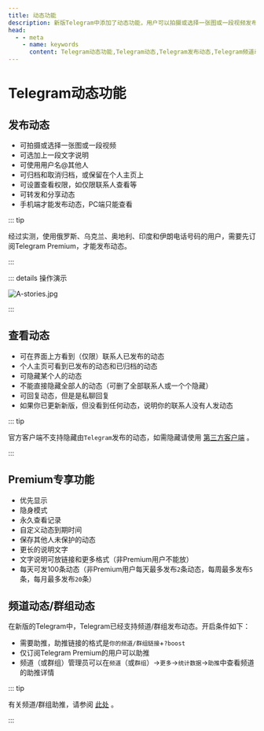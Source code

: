 ```yaml
---
title: 动态功能
description: 新版Telegram中添加了动态功能，用户可以拍摄或选择一张图或一段视频发布到动态，其他用户可以点赞、评论、转发。本文介绍了Telegram如何发布动态，以及Telegram频道动态如何开启。访问TGwiki - Telegram知识库，了解更多Telegram使用技巧。
head:
  - - meta
    - name: keywords
      content: Telegram动态功能,Telegram动态,Telegram发布动态,Telegram频道动态,TG动态功能,TG动态,TG发布动态,TG频道动态,电报动态功能,电报动态,电报发布动态,电报频道动态,Telegram功能,TGwiki,Telegram知识库
---
```


# Telegram动态功能

## 发布动态

- 可拍摄或选择一张图或一段视频
- 可选加上一段文字说明
- 可使用用户名@其他人
- 可归档和取消归档，或保留在个人主页上
- 可设置查看权限，如仅限联系人查看等
- 可转发和分享动态
- 手机端才能发布动态，PC端只能查看

::: tip

经过实测，使用俄罗斯、乌克兰、奥地利、印度和伊朗电话号码的用户，需要先订阅Telegram Premium，才能发布动态。

:::

::: details 操作演示

![A-stories.jpg](https://cdn.jsdelivr.net/gh/tgwiki/images/A/stories.jpg)

:::

## 查看动态

- 可在界面上方看到（仅限）联系人已发布的动态
- 个人主页可看到已发布的动态和已归档的动态
- 可隐藏某个人的动态
- 不能直接隐藏全部人的动态（可删了全部联系人或一个个隐藏）
- 可回复动态，但是是私聊回复
- 如果你已更新新版，但没看到任何动态，说明你的联系人没有人发动态

::: tip

官方客户端不支持隐藏由`Telegram`发布的动态，如需隐藏请使用 [第三方客户端](/tgwiki/thirdparty) 。

:::

## Premium专享功能

- 优先显示
- 隐身模式
- 永久查看记录
- 自定义动态到期时间
- 保存其他人未保护的动态
- 更长的说明文字
- 文字说明可放链接和更多格式（非Premium用户不能放）
- 每天可发100条动态（非Premium用户每天最多发布`2`条动态，每周最多发布`5`条，每月最多发布`20`条）

## 频道动态/群组动态

在新版的Telegram中，Telegram已经支持频道/群组发布动态。开启条件如下：

- 需要助推，助推链接的格式是`你的频道/群组链接`+`?boost`
- 仅订阅Telegram Premium的用户可以助推
- 频道（或群组）管理员可以在`频道`（或`群组`）->`更多`->`统计数据`->`助推`中查看频道的助推详情

::: tip

有关频道/群组助推，请参阅 [此处](/tgwiki/boost) 。

:::

